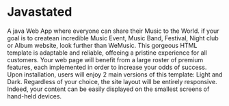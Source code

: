# Javastated
A java Web App where everyone can share their Music to the World. if your goal is to createan incredible Music Event, Music Band, Festival, Night club or Album website, look further than WeMusic. This gorgeous HTML template is adaptable and reliable, offeeing a pristine experience for all customers. Your web page will benefit from a large roster of premium features, each implemented in order to increase your odds of success. Upon installation, users will enjoy 2 main versions of this template: Light and Dark. Regardless of your choice, the site layout will be entirely responsive. Indeed, your content can be easily displayed on the smallest screens of hand-held devices.
